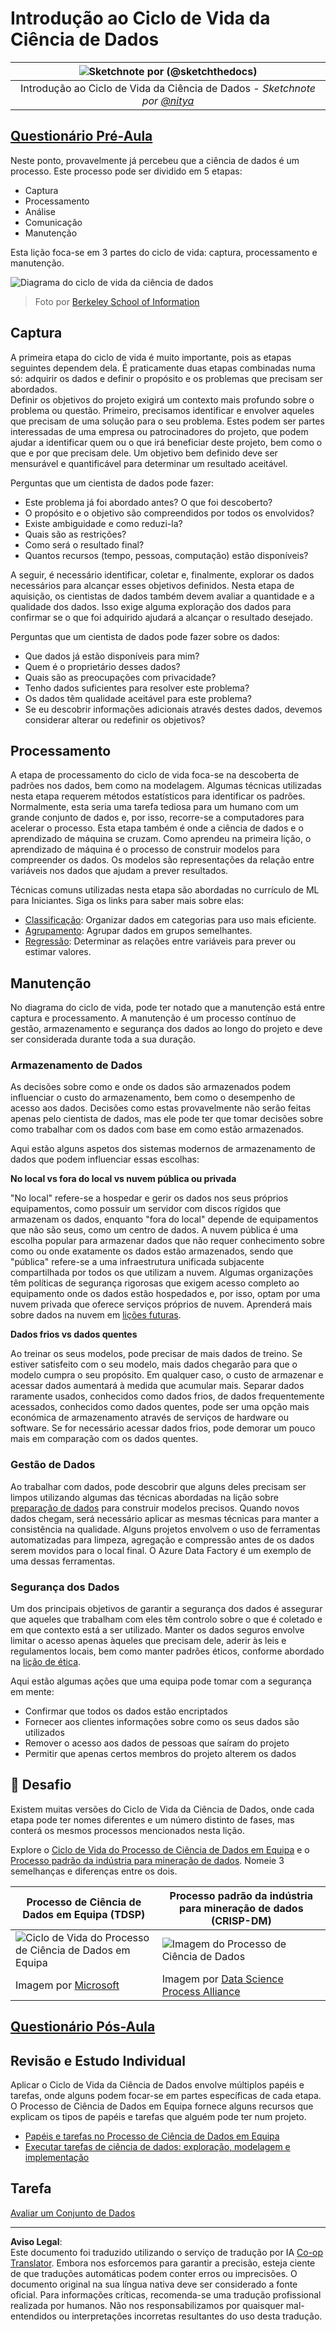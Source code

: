 <!--
CO_OP_TRANSLATOR_METADATA:
{
  "original_hash": "07e12a25d20b8f191e3cb651c27fdb2b",
  "translation_date": "2025-09-06T20:49:16+00:00",
  "source_file": "4-Data-Science-Lifecycle/14-Introduction/README.md",
  "language_code": "pt"
}
-->
# Introdução ao Ciclo de Vida da Ciência de Dados

|![ Sketchnote por [(@sketchthedocs)](https://sketchthedocs.dev) ](../../sketchnotes/14-DataScience-Lifecycle.png)|
|:---:|
| Introdução ao Ciclo de Vida da Ciência de Dados - _Sketchnote por [@nitya](https://twitter.com/nitya)_ |

## [Questionário Pré-Aula](https://ff-quizzes.netlify.app/en/ds/quiz/26)

Neste ponto, provavelmente já percebeu que a ciência de dados é um processo. Este processo pode ser dividido em 5 etapas:

- Captura
- Processamento
- Análise
- Comunicação
- Manutenção

Esta lição foca-se em 3 partes do ciclo de vida: captura, processamento e manutenção.

![Diagrama do ciclo de vida da ciência de dados](../../../../translated_images/data-science-lifecycle.a1e362637503c4fb0cd5e859d7552edcdb4aa629a279727008baa121f2d33f32.pt.jpg)  
> Foto por [Berkeley School of Information](https://ischoolonline.berkeley.edu/data-science/what-is-data-science/)

## Captura

A primeira etapa do ciclo de vida é muito importante, pois as etapas seguintes dependem dela. É praticamente duas etapas combinadas numa só: adquirir os dados e definir o propósito e os problemas que precisam ser abordados.  
Definir os objetivos do projeto exigirá um contexto mais profundo sobre o problema ou questão. Primeiro, precisamos identificar e envolver aqueles que precisam de uma solução para o seu problema. Estes podem ser partes interessadas de uma empresa ou patrocinadores do projeto, que podem ajudar a identificar quem ou o que irá beneficiar deste projeto, bem como o que e por que precisam dele. Um objetivo bem definido deve ser mensurável e quantificável para determinar um resultado aceitável.

Perguntas que um cientista de dados pode fazer:
- Este problema já foi abordado antes? O que foi descoberto?
- O propósito e o objetivo são compreendidos por todos os envolvidos?
- Existe ambiguidade e como reduzi-la?
- Quais são as restrições?
- Como será o resultado final?
- Quantos recursos (tempo, pessoas, computação) estão disponíveis?

A seguir, é necessário identificar, coletar e, finalmente, explorar os dados necessários para alcançar esses objetivos definidos. Nesta etapa de aquisição, os cientistas de dados também devem avaliar a quantidade e a qualidade dos dados. Isso exige alguma exploração dos dados para confirmar se o que foi adquirido ajudará a alcançar o resultado desejado.

Perguntas que um cientista de dados pode fazer sobre os dados:
- Que dados já estão disponíveis para mim?
- Quem é o proprietário desses dados?
- Quais são as preocupações com privacidade?
- Tenho dados suficientes para resolver este problema?
- Os dados têm qualidade aceitável para este problema?
- Se eu descobrir informações adicionais através destes dados, devemos considerar alterar ou redefinir os objetivos?

## Processamento

A etapa de processamento do ciclo de vida foca-se na descoberta de padrões nos dados, bem como na modelagem. Algumas técnicas utilizadas nesta etapa requerem métodos estatísticos para identificar os padrões. Normalmente, esta seria uma tarefa tediosa para um humano com um grande conjunto de dados e, por isso, recorre-se a computadores para acelerar o processo. Esta etapa também é onde a ciência de dados e o aprendizado de máquina se cruzam. Como aprendeu na primeira lição, o aprendizado de máquina é o processo de construir modelos para compreender os dados. Os modelos são representações da relação entre variáveis nos dados que ajudam a prever resultados.

Técnicas comuns utilizadas nesta etapa são abordadas no currículo de ML para Iniciantes. Siga os links para saber mais sobre elas:

- [Classificação](https://github.com/microsoft/ML-For-Beginners/tree/main/4-Classification): Organizar dados em categorias para uso mais eficiente.
- [Agrupamento](https://github.com/microsoft/ML-For-Beginners/tree/main/5-Clustering): Agrupar dados em grupos semelhantes.
- [Regressão](https://github.com/microsoft/ML-For-Beginners/tree/main/2-Regression): Determinar as relações entre variáveis para prever ou estimar valores.

## Manutenção

No diagrama do ciclo de vida, pode ter notado que a manutenção está entre captura e processamento. A manutenção é um processo contínuo de gestão, armazenamento e segurança dos dados ao longo do projeto e deve ser considerada durante toda a sua duração.

### Armazenamento de Dados

As decisões sobre como e onde os dados são armazenados podem influenciar o custo do armazenamento, bem como o desempenho de acesso aos dados. Decisões como estas provavelmente não serão feitas apenas pelo cientista de dados, mas ele pode ter que tomar decisões sobre como trabalhar com os dados com base em como estão armazenados.

Aqui estão alguns aspetos dos sistemas modernos de armazenamento de dados que podem influenciar essas escolhas:

**No local vs fora do local vs nuvem pública ou privada**

"No local" refere-se a hospedar e gerir os dados nos seus próprios equipamentos, como possuir um servidor com discos rígidos que armazenam os dados, enquanto "fora do local" depende de equipamentos que não são seus, como um centro de dados. A nuvem pública é uma escolha popular para armazenar dados que não requer conhecimento sobre como ou onde exatamente os dados estão armazenados, sendo que "pública" refere-se a uma infraestrutura unificada subjacente compartilhada por todos os que utilizam a nuvem. Algumas organizações têm políticas de segurança rigorosas que exigem acesso completo ao equipamento onde os dados estão hospedados e, por isso, optam por uma nuvem privada que oferece serviços próprios de nuvem. Aprenderá mais sobre dados na nuvem em [lições futuras](https://github.com/microsoft/Data-Science-For-Beginners/tree/main/5-Data-Science-In-Cloud).

**Dados frios vs dados quentes**

Ao treinar os seus modelos, pode precisar de mais dados de treino. Se estiver satisfeito com o seu modelo, mais dados chegarão para que o modelo cumpra o seu propósito. Em qualquer caso, o custo de armazenar e acessar dados aumentará à medida que acumular mais. Separar dados raramente usados, conhecidos como dados frios, de dados frequentemente acessados, conhecidos como dados quentes, pode ser uma opção mais económica de armazenamento através de serviços de hardware ou software. Se for necessário acessar dados frios, pode demorar um pouco mais em comparação com os dados quentes.

### Gestão de Dados

Ao trabalhar com dados, pode descobrir que alguns deles precisam ser limpos utilizando algumas das técnicas abordadas na lição sobre [preparação de dados](https://github.com/microsoft/Data-Science-For-Beginners/tree/main/2-Working-With-Data/08-data-preparation) para construir modelos precisos. Quando novos dados chegam, será necessário aplicar as mesmas técnicas para manter a consistência na qualidade. Alguns projetos envolvem o uso de ferramentas automatizadas para limpeza, agregação e compressão antes de os dados serem movidos para o local final. O Azure Data Factory é um exemplo de uma dessas ferramentas.

### Segurança dos Dados

Um dos principais objetivos de garantir a segurança dos dados é assegurar que aqueles que trabalham com eles têm controlo sobre o que é coletado e em que contexto está a ser utilizado. Manter os dados seguros envolve limitar o acesso apenas àqueles que precisam dele, aderir às leis e regulamentos locais, bem como manter padrões éticos, conforme abordado na [lição de ética](https://github.com/microsoft/Data-Science-For-Beginners/tree/main/1-Introduction/02-ethics).

Aqui estão algumas ações que uma equipa pode tomar com a segurança em mente:
- Confirmar que todos os dados estão encriptados
- Fornecer aos clientes informações sobre como os seus dados são utilizados
- Remover o acesso aos dados de pessoas que saíram do projeto
- Permitir que apenas certos membros do projeto alterem os dados

## 🚀 Desafio

Existem muitas versões do Ciclo de Vida da Ciência de Dados, onde cada etapa pode ter nomes diferentes e um número distinto de fases, mas conterá os mesmos processos mencionados nesta lição.

Explore o [Ciclo de Vida do Processo de Ciência de Dados em Equipa](https://docs.microsoft.com/en-us/azure/architecture/data-science-process/lifecycle) e o [Processo padrão da indústria para mineração de dados](https://www.datascience-pm.com/crisp-dm-2/). Nomeie 3 semelhanças e diferenças entre os dois.

|Processo de Ciência de Dados em Equipa (TDSP)|Processo padrão da indústria para mineração de dados (CRISP-DM)|
|--|--|
|![Ciclo de Vida do Processo de Ciência de Dados em Equipa](../../../../translated_images/tdsp-lifecycle2.e19029d598e2e73d5ef8a4b98837d688ec6044fe332c905d4dbb69eb6d5c1d96.pt.png) | ![Imagem do Processo de Ciência de Dados](../../../../translated_images/CRISP-DM.8bad2b4c66e62aa75278009e38e3e99902c73b0a6f63fd605a67c687a536698c.pt.png) |
| Imagem por [Microsoft](https://docs.microsoft.comazure/architecture/data-science-process/lifecycle) | Imagem por [Data Science Process Alliance](https://www.datascience-pm.com/crisp-dm-2/) |

## [Questionário Pós-Aula](https://ff-quizzes.netlify.app/en/ds/quiz/27)

## Revisão e Estudo Individual

Aplicar o Ciclo de Vida da Ciência de Dados envolve múltiplos papéis e tarefas, onde alguns podem focar-se em partes específicas de cada etapa. O Processo de Ciência de Dados em Equipa fornece alguns recursos que explicam os tipos de papéis e tarefas que alguém pode ter num projeto.

* [Papéis e tarefas no Processo de Ciência de Dados em Equipa](https://docs.microsoft.com/en-us/azure/architecture/data-science-process/roles-tasks)  
* [Executar tarefas de ciência de dados: exploração, modelagem e implementação](https://docs.microsoft.com/en-us/azure/architecture/data-science-process/execute-data-science-tasks)

## Tarefa

[Avaliar um Conjunto de Dados](assignment.md)

---

**Aviso Legal**:  
Este documento foi traduzido utilizando o serviço de tradução por IA [Co-op Translator](https://github.com/Azure/co-op-translator). Embora nos esforcemos para garantir a precisão, esteja ciente de que traduções automáticas podem conter erros ou imprecisões. O documento original na sua língua nativa deve ser considerado a fonte oficial. Para informações críticas, recomenda-se uma tradução profissional realizada por humanos. Não nos responsabilizamos por quaisquer mal-entendidos ou interpretações incorretas resultantes do uso desta tradução.